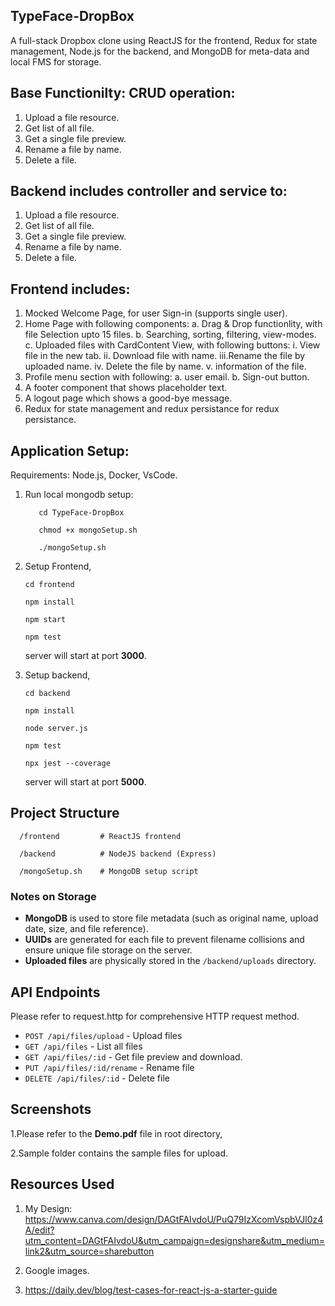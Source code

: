 ## TypeFace-DropBox
A full-stack Dropbox clone using ReactJS for the frontend, Redux for state management, Node.js for the backend, and MongoDB for meta-data and local FMS for storage.

## Base Functionilty: CRUD operation:
1. Upload a file resource.
2. Get list of all file.
3. Get a single file preview.
4. Rename a file by name.
5. Delete a file. 

## Backend includes controller and service to: 
1. Upload a file resource.
2. Get list of all file.
3. Get a single file preview.
4. Rename a file by name.
5. Delete a file. 

## Frontend includes:
1. Mocked Welcome Page, for user Sign-in (supports single user).
2. Home Page with following components:
   a. Drag & Drop functionlity, with file Selection upto 15 files.
   b. Searching, sorting, filtering, view-modes.
   c. Uploaded files with CardContent View, with following buttons:
     i.  View file in the new tab.
     ii. Download file with name.
     iii.Rename the file by uploaded name.
     iv. Delete the file by name. 
     v.  information of the file. 
3. Profile menu section with following: 
    a. user email.
    b. Sign-out button.
4. A footer component that shows placeholder text.
5. A logout page which shows a good-bye message.
6. Redux for state management and redux persistance for redux persistance.

## Application Setup: 
Requirements: Node.js, Docker, VsCode. 
1. Run local mongodb setup: 
   
          cd TypeFace-DropBox
   
          chmod +x mongoSetup.sh 
   
          ./mongoSetup.sh

2. Setup Frontend,
   
       cd frontend
   
       npm install
   
       npm start 
      
       npm test 

   server will start at port **3000**.

3. Setup backend,
      
       cd backend
      
       npm install
      
       node server.js
      
       npm test
       
       npx jest --coverage

   server will start at port **5000**.

## Project Structure
```
  /frontend         # ReactJS frontend
  
  /backend          # NodeJS backend (Express)
  
  /mongoSetup.sh    # MongoDB setup script
```
### Notes on Storage

- **MongoDB** is used to store file metadata (such as original name, upload date, size, and file reference).
- **UUIDs** are generated for each file to prevent filename collisions and ensure unique file storage on the server.
- **Uploaded files** are physically stored in the `/backend/uploads` directory.

## API Endpoints
Please refer to request.http for comprehensive HTTP request method.

- `POST /api/files/upload` - Upload files
- `GET /api/files` - List all files
- `GET /api/files/:id` - Get file preview and download.
- `PUT /api/files/:id/rename` - Rename file
- `DELETE /api/files/:id` - Delete file


## Screenshots
1.Please refer to the **Demo.pdf** file in root directory,

2.Sample folder contains the sample files for upload.

## Resources Used
1. My Design:
    https://www.canva.com/design/DAGtFAIvdoU/PuQ79IzXcomVspbVJl0z4A/edit?utm_content=DAGtFAIvdoU&utm_campaign=designshare&utm_medium=link2&utm_source=sharebutton

2. Google images.

3. https://daily.dev/blog/test-cases-for-react-js-a-starter-guide
